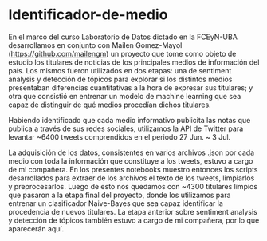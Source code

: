 # Identificador-de-medio

  En el marco del curso Laboratorio de Datos dictado en la FCEyN-UBA desarrollamos en conjunto con Mailen Gomez-Mayol (https://github.com/mailengm) un proyecto que tome como objeto de estudio los titulares de noticias de los principales medios de información del país. Los mismos fueron utilizados en dos etapas: una de sentiment analysis y detección de tópicos para explorar si los distintos medios presentaban diferencias cuantitativas a la hora de expresar sus titulares; y otra que consistió en entrenar un modelo de machine learning que sea capaz de distinguir de qué medios procedían dichos titulares. 

  Habiendo identificado que cada medio informativo publicita las notas que publica a través de sus redes sociales, utilizamos la API de Twitter para levantar ~6400 tweets comprendidos en el periodo 27 Jun. ~ 3 Jul.

  La adquisición de los datos, consistentes en varios archivos .json  por cada medio con toda la información que constituye a los tweets, estuvo a cargo de mi compañera. En los presentes notebooks muestro entonces los scripts desarrollados para extraer de los archivos el texto de los tweets, limpiarlos y preprocesarlos. Luego de esto nos quedamos con ~4300 titulares limpios que pasaron a la etapa final del proyecto, donde los utilizamos para entrenar un clasificador Naive-Bayes que sea capaz identificar la procedencia de nuevos titulares. La etapa anterior sobre sentiment analysis y detección de tópicos también estuvo a cargo de mi compañera, por lo que aparecerán aquí.
